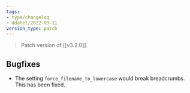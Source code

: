 ```yaml
---
tags:
- type/changelog
- ddatet/2022-09-11
version_type: patch
---
```


> Patch version of [[v3.2.0]]. 

## Bugfixes
- The setting `force_filename_to_lowercase`  would break breadcrumbs. This has been fixed.


